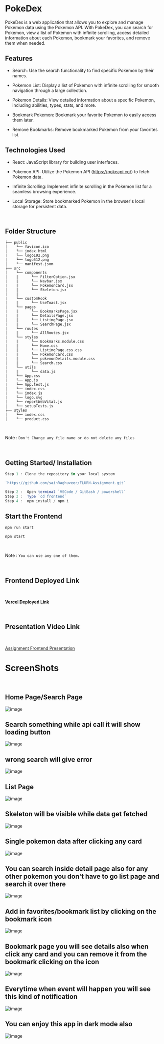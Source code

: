 # PokeDex

PokeDex is a web application that allows you to explore and manage Pokemon data using the Pokemon API. With PokeDex, you can search for Pokemon, view a list of Pokemon with infinite scrolling, access detailed information about each Pokemon, bookmark your favorites, and remove them when needed.

## Features

- Search: Use the search functionality to find specific Pokemon by their names.

- Pokemon List: Display a list of Pokemon with infinite scrolling for smooth navigation through a large collection.

- Pokemon Details: View detailed information about a specific Pokemon, including abilities, types, stats, and more.

- Bookmark Pokemon: Bookmark your favorite Pokemon to easily access them later.

- Remove Bookmarks: Remove bookmarked Pokemon from your favorites list.

## Technologies Used

- React: JavaScript library for building user interfaces.

- Pokemon API: Utilize the Pokemon API (https://pokeapi.co/) to fetch Pokemon data.

- Infinite Scrolling: Implement infinite scrolling in the Pokemon list for a seamless browsing experience.

- Local Storage: Store bookmarked Pokemon in the browser's local storage for persistent data.

<br>

##  Folder Structure

```
├── public
|    └── favicon.ico
|    └── index.html
|    └── logo192.png
|    └── logo512.png
|    └── manifest.json
├── src
|    └── components
|    |      └── FilterOption.jsx  
|    |      └── Navbar.jsx  
|    |      └── PokemonCard.jsx  
|    |      └── Skeleton.jsx  
|    |      
|    └── customHook
|    |      └── UseToast.jsx       
|    └── pages
|    |      └── BookmarksPage.jsx  
|    |      └── DetailsPage.jsx  
|    |      └── ListingPage.jsx  
|    |      └── SearchPage.jsx  
|    └── routes
|    |      └── AllRoutes.jsx  
|    └── styles
|    |      └── Bookmarks.module.css  
|    |      └── Home.css  
|    |      └── ListingPage.css.css  
|    |      └── PokemonCard.css  
|    |      └── pokemonDetails.module.css 
|    |      └── Search.css
|    └── utils
|    |      └── data.js 
|    └── App.css
|    └── App.js
|    └── App.test.js
|    └── index.css
|    └── index.js
|    └── logo.svg
|    └── reportWebVital.js
|    └── setupTests.js
├── styles
|    └── index.css
|    └── product.css
```

<br>

Note : `Don't Change any file name or do not delete any files`

<br>

## Getting Started/ Installation

```js
Step 1 : Clone the repository in your local system

`https://github.com/sainRaghuveer/FLURN-Assignment.git`

Step 2 :  Open terminal `VSCode / GitBash / powershell`
Step 3 :  Type `cd frontend`
Step 4 :  npm install / npm i

```

## Start the Frontend 

```js
npm run start

npm start
```

<br>

Note : `You can use any one of them.`

<br>


## Frontend Deployed Link

<br>

<a href="https://flurn-assignment-raghuveersain.vercel.app/"><strong>Vercel Deployed Link</strong></a>

<br>

## Presentation Video Link

<br>

<a href="">Assignment Frontend Presentation</a>
    
# ScreenShots

<br>
    
## Home Page/Search Page
 
<img src="https://github.com/sainRaghuveer/FLURN-Assignment/assets/112657812/50f55419-0142-49cc-9f46-32149bc51bdf" alt="image"/>

<br>
    
##  Search something while api call it will show loading button
    
<img src="https://github.com/sainRaghuveer/FLURN-Assignment/assets/112657812/7bad8585-8277-4f30-a05f-f026e9347db3" alt="image"/>

<br>
    
## wrong search will give error
    
<img src="https://github.com/sainRaghuveer/FLURN-Assignment/assets/112657812/61302724-40d0-4afd-a1a8-6d3743db889d" alt="image"/>

<br>
    
##  List Page

<img src="https://github.com/sainRaghuveer/FLURN-Assignment/assets/112657812/335017ab-e427-4d67-bb11-97c0b67b3e01" alt="image"/>

<br>
    
##  Skeleton will be visible while data get fetched
    
<img src="https://github.com/sainRaghuveer/FLURN-Assignment/assets/112657812/25e60f22-8ccd-41a5-8c8b-df22de8d709b" alt="image"/>

<br>    

## Single pokemon data after clicking any card    
<img src="https://github.com/sainRaghuveer/FLURN-Assignment/assets/112657812/dbf2e151-6ec3-4722-be31-40afa19f490e" alt="image"/>

<br>
    
## You can search inside detail page also for any other pokemon you don't have to go list page and search it over there
    
<img src="https://github.com/sainRaghuveer/FLURN-Assignment/assets/112657812/1ee457c4-1727-4186-aac8-cf8a4420186d" alt="image"/>

<br>
    
## Add in favorites/bookmark list by clicking on the bookmark icon
    
<img src="https://github.com/sainRaghuveer/FLURN-Assignment/assets/112657812/c91b7815-c9fc-4d19-b36b-02f620953529" alt="image"/>

<br>
    
## Bookmark page you will see details also when click any card and you can remove it from the bookmark clicking on the icon 
    
<img src="https://github.com/sainRaghuveer/FLURN-Assignment/assets/112657812/874ed784-b28a-42d6-8e2e-aec5eef15d4b" alt="image"/>

<br>
    
## Everytime when event will happen you will see this kind of notification 
    
<img src="https://github.com/sainRaghuveer/FLURN-Assignment/assets/112657812/040313ce-8ddf-4c11-89d3-ee13e6965bdc" alt="image"/>

<br>
    
## You can enjoy this app in dark mode also
    
<img src="https://github.com/sainRaghuveer/FLURN-Assignment/assets/112657812/8051f239-4030-4ab1-b5bd-d8c021e65891" alt="image"/>



